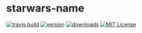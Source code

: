 # starwars-name

[![travis build](https://img.shields.io/travis/com/mario-kernel/starwars-name?style=flat-square)](https://www.travis-ci.com/github/mario-kernel/starwars-name)
[![version](https://img.shields.io/npm/v/starwars-name-mkernel?style=flat-square)](https://www.npmjs.com/package/starwars-name-mkernel)
[![downloads](https://img.shields.io/npm/dw/starwars-name-mkernel?style=flat-square)](https://npm-stat.com/charts.html?package=starwars-name-mkernel)
[![MIT License](https://img.shields.io/npm/l/starwars-name-mkernel?style=flat-square)](https://opensource.org/licenses/MIT)